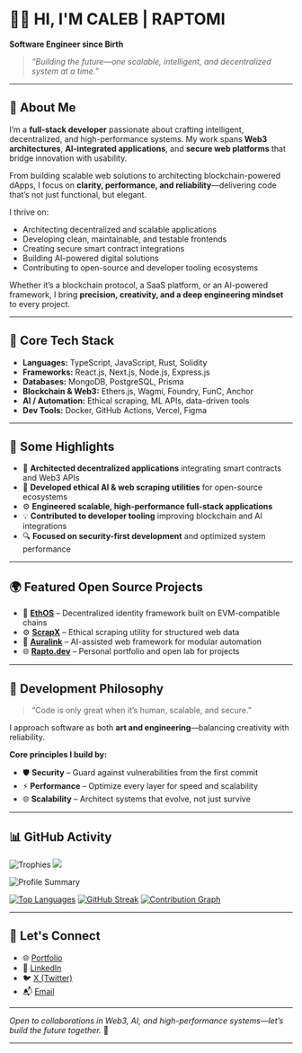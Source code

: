 # 👨‍💻 HI, I'M CALEB | RAPTOMI

**Software Engineer since Birth**

> *“Building the future—one scalable, intelligent, and decentralized system at a time.”*

---

## 🚀 About Me

I’m a **full-stack developer** passionate about crafting intelligent, decentralized, and high-performance systems. My work spans **Web3 architectures**, **AI-integrated applications**, and **secure web platforms** that bridge innovation with usability.

From building scalable web solutions to architecting blockchain-powered dApps, I focus on **clarity, performance, and reliability**—delivering code that’s not just functional, but elegant.

I thrive on:

* Architecting decentralized and scalable applications
* Developing clean, maintainable, and testable frontends
* Creating secure smart contract integrations
* Building AI-powered digital solutions
* Contributing to open-source and developer tooling ecosystems

Whether it’s a blockchain protocol, a SaaS platform, or an AI-powered framework, I bring **precision, creativity, and a deep engineering mindset** to every project.

---

## 🧠 Core Tech Stack

* **Languages:** TypeScript, JavaScript, Rust, Solidity
* **Frameworks:** React.js, Next.js, Node.js, Express.js
* **Databases:** MongoDB, PostgreSQL, Prisma
* **Blockchain & Web3:** Ethers.js, Wagmi, Foundry, FunC, Anchor
* **AI / Automation:** Ethical scraping, ML APIs, data-driven tools
* **Dev Tools:** Docker, GitHub Actions, Vercel, Figma

---

## 🔧 Some Highlights

* 🧱 **Architected decentralized applications** integrating smart contracts and Web3 APIs
* 🤖 **Developed ethical AI & web scraping utilities** for open-source ecosystems
* ⚙️ **Engineered scalable, high-performance full-stack applications**
* 💡 **Contributed to developer tooling** improving blockchain and AI integrations
* 🔍 **Focused on security-first development** and optimized system performance

---

## 🌍 Featured Open Source Projects

* 🔗 [**EthOS**](#) – Decentralized identity framework built on EVM-compatible chains
* ⚙️ [**ScrapX**](#) – Ethical scraping utility for structured web data
* 🧠 [**Auralink**](#) – AI-assisted web framework for modular automation
* 🌐 [**Rapto.dev**](https://rapto.vercel.app) – Personal portfolio and open lab for projects

---

## 🌱 Development Philosophy

> “Code is only great when it’s human, scalable, and secure.”

I approach software as both **art and engineering**—balancing creativity with reliability.

**Core principles I build by:**

* 🛡️ **Security** – Guard against vulnerabilities from the first commit
* ⚡ **Performance** – Optimize every layer for speed and scalability
* 🌐 **Scalability** – Architect systems that evolve, not just survive

---

## 📊 GitHub Activity

![Trophies](https://github-profile-trophy.vercel.app/?username=heyrapto\&theme=nord_dark)
![](https://komarev.com/ghpvc/?username=heyrapto\&color=green)

![Profile Summary](https://github-profile-summary-cards.vercel.app/api/cards/profile-details?username=heyrapto\&theme=default)

[![Top Languages](https://github-readme-stats.vercel.app/api/top-langs/?username=heyrapto\&langs_count=5\&theme=tokyonight\&layout=compact)](https://github.com/heyrapto)
[![GitHub Streak](https://github-readme-streak-stats.herokuapp.com?user=heyrapto)](https://git.io/streak-stats)
[![Contribution Graph](https://github-readme-activity-graph.vercel.app/graph?username=heyrapto\&theme=dracula)](https://github.com/heyrapto)

---

## 📡 Let's Connect

* 🌐 [Portfolio](https://rapto.vercel.app)
* 💼 [LinkedIn](#)
* 🐦 [X (Twitter)](https://x.com/heyrapto)
* 📬 [Email](mailto:kalejaiyecaleb@gmail.com)

---

*Open to collaborations in Web3, AI, and high-performance systems—let’s build the future together.* 🚀

---
